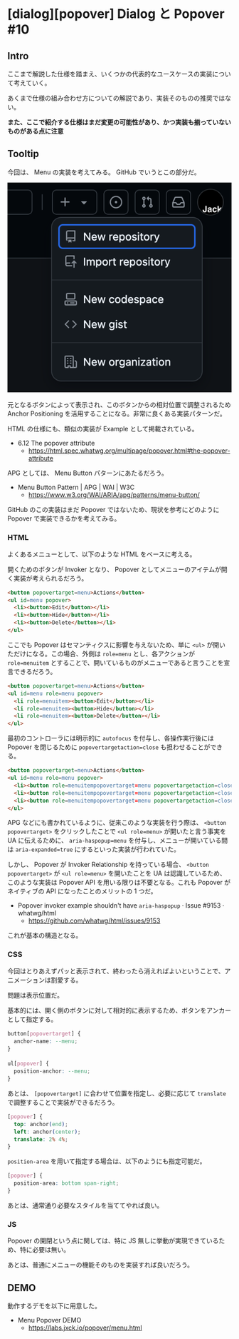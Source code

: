 # [dialog][popover] Dialog と Popover #10

## Intro

ここまで解説した仕様を踏まえ、いくつかの代表的なユースケースの実装について考えていく。

あくまで仕様の組み合わせ方についての解説であり、実装そのものの推奨ではない。

**また、ここで紹介する仕様はまだ変更の可能性があり、かつ実装も揃っていないものがある点に注意**


## Tooltip

今回は、 Menu の実装を考えてみる。 GitHub でいうとこの部分だ。

![GitHub のリポジトリ作成などのメニューが表示される Popover](./github-menu.png#574x536)

元となるボタンによって表示され、このボタンからの相対位置で調整されるため Anchor Positioning を活用することになる。非常に良くある実装パターンだ。

HTML の仕様にも、類似の実装が Example として掲載されている。

- 6.12 The popover attribute
  - https://html.spec.whatwg.org/multipage/popover.html#the-popover-attribute

APG としては、 Menu Button パターンにあたるだろう。

- Menu Button Pattern | APG | WAI | W3C
  - https://www.w3.org/WAI/ARIA/apg/patterns/menu-button/

GitHub のこの実装はまだ Popover ではないため、現状を参考にどのように Popover で実装できるかを考えてみる。


### HTML

よくあるメニューとして、以下のような HTML をベースに考える。

開くためのボタンが Invoker となり、 Popover としてメニューのアイテムが開く実装が考えられるだろう。

```html
<button popovertarget=menu>Actions</button>
<ul id=menu popover>
  <li><button>Edit</button></li>
  <li><button>Hide</button></li>
  <li><button>Delete</button></li>
</ul>
```

ここでも Popover はセマンティクスに影響を与えないため、単に `<ul>` が開いただけになる。この場合、外側は `role=menu` とし、各アクションが `role=menuitem` とすることで、開いているものがメニューであると言うことを宣言できるだろう。

```html
<button popovertarget=menu>Actions</button>
<ul id=menu role=menu popover>
  <li role=menuitem><button>Edit</button></li>
  <li role=menuitem><button>Hide</button></li>
  <li role=menuitem><button>Delete</button></li>
</ul>
```

最初のコントローラには明示的に `autofocus` を付与し、各操作実行後には Popover を閉じるために `popovertargetaction=close` も担わせることができる。

```html
<button popovertarget=menu>Actions</button>
<ul id=menu role=menu popover>
  <li><button role=menuitempopovertarget=menu popovertargetaction=close autofocus>Edit</button></li>
  <li><button role=menuitempopovertarget=menu popovertargetaction=close>Hide</button></li>
  <li><button role=menuitempopovertarget=menu popovertargetaction=close>Delete</button></li>
</ul>
```

APG などにも書かれているように、従来このような実装を行う際は、 `<button popovertarget>` をクリックしたことで `<ul role=menu>` が開いたと言う事実を UA に伝えるために、 `aria-haspopup=menu` を付与し、メニューが開いている間は `aria-expanded=true` にするといった実装が行われていた。

しかし、 Popover が Invoker Relationship を持っている場合、 `<button popovertarget>` が `<ul role=menu>` を開いたことを UA は認識しているため、このような実装は Popover API を用いる限りは不要となる。これも Popover がネイティブの API になったことのメリットの 1 つだ。

- Popover invoker example shouldn't have `aria-haspopup` · Issue #9153 · whatwg/html
  - https://github.com/whatwg/html/issues/9153

これが基本の構造となる。


### CSS

今回はとりあえずパッと表示されて、終わったら消えればよいということで、アニメーションは割愛する。

問題は表示位置だ。

基本的には、開く側のボタンに対して相対的に表示するため、ボタンをアンカーとして指定する。

```css
button[popovertarget] {
  anchor-name: --menu;
}

ul[popover] {
  position-anchor: --menu;
}
```

あとは、 `[popovertarget]` に合わせて位置を指定し、必要に応じて `translate` で調整することで実装ができるだろう。

```css
[popover] {
  top: anchor(end);
  left: anchor(center);
  translate: 2% 4%;
}
```

`position-area` を用いて指定する場合は、以下のようにも指定可能だ。

```css
[popover] {
  position-area: bottom span-right;
}
```

あとは、通常通り必要なスタイルを当ててやれば良い。


### JS

Popover の開閉という点に関しては、特に JS 無しに挙動が実現できているため、特に必要は無い。

あとは、普通にメニューの機能そのものを実装すれば良いだろう。


## DEMO

動作するデモを以下に用意した。

- Menu Popover DEMO
  - https://labs.jxck.io/popover/menu.html